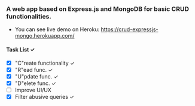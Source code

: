 ### A web app based on Express.js and MongoDB for basic CRUD functionalities.

* You can see live demo on Heroku: https://crud-expressjs-mongo.herokuapp.com/

#### Task List ✓
- [x] "C"reate functionality ✓
- [x] "R"ead func. ✓
- [X] "U"pdate func. ✓
- [X] "D"elete func. ✓
- [ ] Improve UI/UX
- [x] Filter abusive queries ✓
